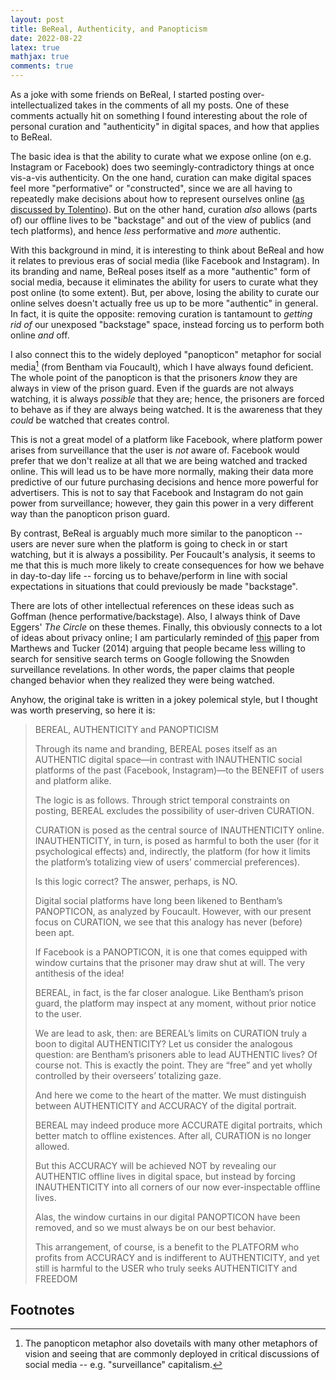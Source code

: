 ```yaml
---
layout: post 
title: BeReal, Authenticity, and Panopticism
date: 2022-08-22
latex: true 
mathjax: true
comments: true
---
```


As a joke with some friends on BeReal, I started posting over-intellectualized takes in the comments of all my posts. One of these comments actually hit on something I found interesting about the role of personal curation and "authenticity" in digital spaces, and how that applies to BeReal.  

The basic idea is that the ability to curate what we expose online (on e.g. Instagram or Facebook) does two seemingly-contradictory things at once vis-a-vis authenticity. On the one hand, curation can make digital spaces feel more "performative" or "constructed", since we are all having to repeatedly make decisions about how to represent ourselves online ([as discussed by Tolentino](https://lab.cccb.org/en/the-i-in-the-internet/)). But on the other hand, curation *also* allows (parts of) our offline lives to be "backstage" and out of the view of publics (and tech platforms), and hence *less* performative and *more* authentic. 

With this background in mind, it is interesting to think about BeReal and how it relates to previous eras of social media (like Facebook and Instagram). In its branding and name, BeReal poses itself as a more "authentic" form of social media, because it eliminates the ability for users to curate what they post online (to some extent). But, per above, losing the ability to curate our online selves doesn't actually free us up to be more "authentic" in general. In fact, it is quite the opposite: removing curation is tantamount to *getting rid of* our unexposed "backstage" space, instead forcing us to perform both online *and* off. 

I also connect this to the widely deployed "panopticon" metaphor for social media[^1] (from Bentham via Foucault), which I have always found deficient. The whole point of the panopticon is that the prisoners *know* they are always in view of the prison guard. Even if the guards are not always watching, it is always *possible* that they are; hence, the prisoners are forced to behave as if they are always being watched. It is the awareness that they *could* be watched that creates control. 

This is not a great model of a platform like Facebook, where platform power arises from surveillance that the user is *not* aware of. Facebook would prefer that we don't realize at all that we are being watched and tracked online. This will lead us to be have more normally, making their data more predictive of our future purchasing decisions and hence more powerful for advertisers. This is not to say that Facebook and Instagram do not gain power from surveillance; however, they gain this power in a very different way than the panopticon prison guard. 

By contrast, BeReal is arguably much more similar to the panopticon -- users are never sure when the platform is going to check in or start watching, but it is always a possibility. Per Foucault's analysis, it seems to me that this is much more likely to create consequences for how we behave in day-to-day life -- forcing us to behave/perform in line with social expectations in situations that could previously be made "backstage". 

There are lots of other intellectual references on these ideas such as Goffman (hence performative/backstage). Also, I always think of Dave Eggers' *The Circle* on these themes. Finally, this obviously connects to a lot of ideas about privacy online; I am particularly reminded of [this](https://papers.ssrn.com/sol3/papers.cfm?abstract_id=2412564) paper from Marthews and Tucker (2014) arguing that people became less willing to search for sensitive search terms on Google following the Snowden surveillance revelations. In other words, the paper claims that people changed behavior when they realized they were being watched. 

Anyhow, the original take is written in a jokey polemical style, but I thought was worth preserving, so here it is: 

<blockquote>

BEREAL, AUTHENTICITY and PANOPTICISM

Through its name and branding, BEREAL poses itself as an AUTHENTIC digital space—in contrast with INAUTHENTIC social platforms of the past (Facebook, Instagram)—to the BENEFIT of users and platform alike.  

The logic is as follows. Through strict temporal constraints on posting, BEREAL excludes the possibility of user-driven CURATION. 

CURATION is posed as the central source of INAUTHENTICITY online. INAUTHENTICITY, in turn, is posed as harmful to both the user (for it psychological effects) and, indirectly, the platform (for how it limits the platform’s totalizing view of users’ commercial preferences). 

Is this logic correct? The answer, perhaps, is NO. 

Digital social platforms have long been likened to Bentham’s PANOPTICON, as analyzed by Foucault. However, with our present focus on CURATION, we see that this analogy has never (before) been apt. 

If Facebook is a PANOPTICON, it is one that comes equipped with window curtains that the prisoner may draw shut at will. The very antithesis of the idea! 

BEREAL, in fact, is the far closer analogue. Like Bentham’s prison guard, the platform may inspect at any moment, without prior notice to the user. 

We are lead to ask, then: are BEREAL’s limits on CURATION truly a boon to digital AUTHENTICITY? Let us consider the analogous question: are Bentham’s prisoners able to lead AUTHENTIC lives? Of course not. This is exactly the point. They are “free” and yet wholly controlled by their overseers’ totalizing gaze. 

And here we come to the heart of the matter. We must distinguish between AUTHENTICITY and ACCURACY of the digital portrait. 

BEREAL may indeed produce more ACCURATE digital portraits, which better match to offline existences. After all, CURATION is no longer allowed. 

But this ACCURACY will be achieved NOT by revealing our AUTHENTIC offline lives in digital space, but instead by forcing INAUTHENTICITY into all corners of our now ever-inspectable offline lives. 

Alas, the window curtains in our digital PANOPTICON have been removed, and so we must always be on our best behavior. 

This arrangement, of course, is a benefit to the PLATFORM who profits from ACCURACY and is indifferent to AUTHENTICITY, and yet still is harmful to the USER who truly seeks AUTHENTICITY and FREEDOM

</blockquote>

## Footnotes 

[^1]: The panopticon metaphor also dovetails with many other metaphors of vision and seeing that are commonly deployed in critical discussions of social media -- e.g. "surveillance" capitalism.